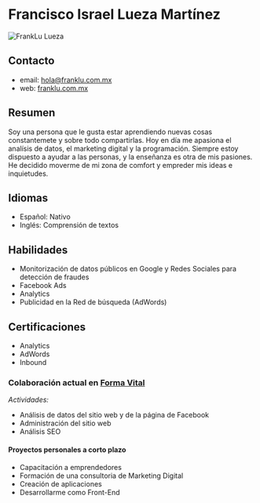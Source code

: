 # Francisco Israel Lueza Martínez
![FrankLu Lueza](https://franklu.com.mx/wp-content/uploads/2017/09/Lueza-300x300.jpg)
## Contacto
* email: hola@franklu.com.mx
* web: [franklu.com.mx](https://franklu.com.mx)
## Resumen
Soy una persona que le gusta estar aprendiendo nuevas cosas constantemete y sobre todo compartirlas. Hoy en día me apasiona el analísis de datos, el marketing digital y la programación. Siempre estoy dispuesto a ayudar a las personas, y la enseñanza es otra de mis pasiones. He decidido moverme de mi zona de comfort y empreder mis ideas e inquietudes.
## Idiomas
* Español: Nativo
* Inglés: Comprensión de textos
## Habilidades
* Monitorización de datos públicos en Google y Redes Sociales para detección de fraudes
* Facebook Ads
* Analytics
* Publicidad en la Red de búsqueda (AdWords)
## Certificaciones
* Analytics
* AdWords
* Inbound
### Colaboración actual en [Forma Vital](https://www.formavital.com)
_Actividades:_
* Análisis de datos del sitio web y de la página de Facebook
* Administración del sitio web
* Análisis SEO
#### Proyectos personales a corto plazo
* Capacitación a emprendedores
* Formación de una consultoria de Marketing Digital
* Creación de aplicaciones
* Desarrollarme como Front-End
